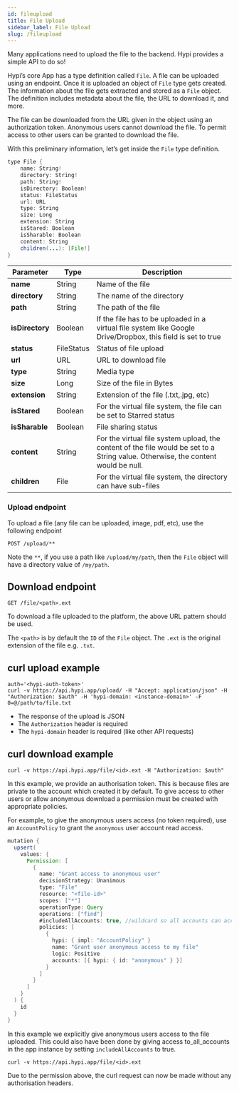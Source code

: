 ```yaml
---
id: fileupload
title: File Upload
sidebar_label: File Upload
slug: /fileupload
---
```


Many applications need to upload the file to the backend. Hypi provides a simple API to do so!

Hypi’s core App has a type definition called `File`. A file can be uploaded using an endpoint. Once it is uploaded an object of `File` type gets created. The information about the file gets extracted and stored as a `File` object. The definition includes metadata about the file, the URL to download it, and more.

The file can be downloaded from the URL given in the object using an authorization token. Anonymous users cannot download the file. To permit access to other users can be granted to download the file.

With this preliminary information, let’s get inside the `File` type definition.
```java
type File {
    name: String!
    directory: String!
    path: String!
    isDirectory: Boolean!
    status: FileStatus
    url: URL
    type: String
    size: Long
    extension: String
    isStared: Boolean
    isSharable: Boolean
    content: String
    children(...): [File!]
}
```


| **Parameter**   | **Type**   | **Description**                                                                                                                   |
|-----------------|------------|-----------------------------------------------------------------------------------------------------------------------------------|
| **name**        | String     | Name of the file                                                                                                                  |
| **directory**   | String     | The name of the directory                                                                                                         |
| **path**        | String     | The path of the file                                                                                                              |
| **isDirectory** | Boolean    | If the file has to be uploaded in a virtual file system like Google Drive/Dropbox, this field is set to true                      |
| **status**      | FileStatus | Status of file upload                                                                                                             |
| **url**         | URL        | URL to download file                                                                                                              |
| **type**        | String     | Media type                                                                                                                        |
| **size**        | Long       | Size of the file in Bytes                                                                                                         |
| **extension**   | String     | Extension of the file (.txt,.jpg, etc)                                                                                            |
| **isStared**    | Boolean    | For the virtual file system, the file can be set to Starred status                                                                |
| **isSharable**  | Boolean    | File sharing status                                                                                                               |
| **content**     | String     | For the virtual file system upload, the content of the file would be set to a String value. Otherwise, the content would be null. |
| **children**    | File       | For the virtual file system, the directory can have sub-files                                                                     |

### Upload endpoint

To upload a file (any file can be uploaded, image, pdf, etc), use the following endpoint

`POST /upload/**`

Note the `**`, if you use a path like `/upload/my/path`, then the `File` object will have a directory value of `/my/path`. 


## Download endpoint

`GET /file/<path>.ext`

To download a file uploaded to the platform, the above URL pattern should be used.

The `<path>` is by default the `ID` of the `File` object. The `.ext` is the original extension of the file e.g. `.txt`.

## curl upload example
```
auth='<hypi-auth-token>'
curl -v https://api.hypi.app/upload/ -H "Accept: application/json" -H "Authorization: $auth" -H 'hypi-domain: <instance-domain>' -F 0=@/path/to/file.txt
```
+  The response of the upload is JSON
+  The `Authorization` header is required
+  The `hypi-domain` header is required (like other API requests)

## curl download example
```
curl -v https://api.hypi.app/file/<id>.ext -H "Authorization: $auth"
```

In this example, we provide an authorisation token. This is because files are private to the account which created it by default. To give access to other users or allow anonymous download a permission must be created with appropriate policies.

For example, to give the anonymous users access (no token required), use an `AccountPolicy` to grant the `anonymous` user account read access.

```java
mutation {
  upsert(
    values: {
      Permission: [
        {
          name: "Grant access to anonymous user"
          decisionStrategy: Unanimous
          type: "File"
          resource: "<file-id>"
          scopes: ["*"]
          operationType: Query
          operations: ["find"]
          #includeAllAccounts: true, //wildcard so all accounts can access
          policies: [
            {
              hypi: { impl: "AccountPolicy" }
              name: "Grant user anonymous access to my file"
              logic: Positive
              accounts: [{ hypi: { id: "anonymous" } }]
            }
          ]
        }
      ]
    }
  ) {
    id
  }
}
```
    
In this example we explicitly give anonymous users access to the file uploaded. This could also have been done by giving access to_all_accounts in the app instance by setting `includeAllAccounts` to true.

    curl -v https://api.hypi.app/file/<id>.ext

Due to the permission above, the curl request can now be made without any authorisation headers.